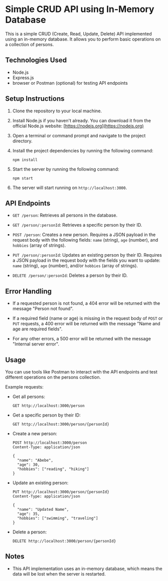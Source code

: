 # Simple CRUD API using In-Memory Database

This is a simple CRUD (Create, Read, Update, Delete) API implemented using an in-memory database. It allows you to perform basic operations on a collection of persons.

## Technologies Used

- Node.js
- Express.js
- browser or Postman (optional) for testing API endpoints

## Setup Instructions

1. Clone the repository to your local machine.

2. Install Node.js if you haven't already. You can download it from the official Node.js website: [https://nodejs.org](https://nodejs.org)

3. Open a terminal or command prompt and navigate to the project directory.

4. Install the project dependencies by running the following command:
   ```
   npm install
   ```

5. Start the server by running the following command:
   ```
   npm start
   ```

6. The server will start running on `http://localhost:3000`.

## API Endpoints

- `GET /person`: Retrieves all persons in the database.

- `GET /person/:personId`: Retrieves a specific person by their ID.

- `POST /person`: Creates a new person. Requires a JSON payload in the request body with the following fields: `name` (string), `age` (number), and `hobbies` (array of strings).

- `PUT /person/:personId`: Updates an existing person by their ID. Requires a JSON payload in the request body with the fields you want to update: `name` (string), `age` (number), and/or `hobbies` (array of strings).

- `DELETE /person/:personId`: Deletes a person by their ID.

## Error Handling

- If a requested person is not found, a 404 error will be returned with the message "Person not found".

- If a required field (name or age) is missing in the request body of `POST` or `PUT` requests, a 400 error will be returned with the message "Name and age are required fields".

- For any other errors, a 500 error will be returned with the message "Internal server error".

## Usage

You can use tools like Postman to interact with the API endpoints and test different operations on the persons collection.

Example requests:

- Get all persons:
  ```
  GET http://localhost:3000/person
  ```

- Get a specific person by their ID:
  ```
  GET http://localhost:3000/person/{personId}
  ```

- Create a new person:
  ```
  POST http://localhost:3000/person
  Content-Type: application/json

  {
    "name": "Abebe",
    "age": 30,
    "hobbies": ["reading", "hiking"]
  }
  ```

- Update an existing person:
  ```
  PUT http://localhost:3000/person/{personId}
  Content-Type: application/json

  {
    "name": "Updated Name",
    "age": 35,
    "hobbies": ["swimming", "traveling"]
  }
  ```

- Delete a person:
  ```
  DELETE http://localhost:3000/person/{personId}
  ```

## Notes

- This API implementation uses an in-memory database, which means the data will be lost when the server is restarted.

